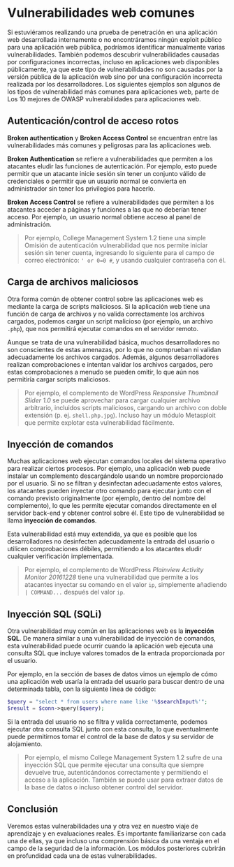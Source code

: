 # Vulnerabilidades web comunes

Si estuviéramos realizando una prueba de penetración en una aplicación web desarrollada internamente o no encontráramos ningún exploit público para una aplicación web pública, podríamos identificar manualmente varias vulnerabilidades. También podemos descubrir vulnerabilidades causadas por configuraciones incorrectas, incluso en aplicaciones web disponibles públicamente, ya que este tipo de vulnerabilidades no son causadas por la versión pública de la aplicación web sino por una configuración incorrecta realizada por los desarrolladores. Los siguientes ejemplos son algunos de los tipos de vulnerabilidad más comunes para aplicaciones web, parte de Los 10 mejores de OWASP vulnerabilidades para aplicaciones web.

## Autenticación/control de acceso rotos

**Broken authentication** y **Broken Access Control** se encuentran entre las vulnerabilidades más comunes y peligrosas para las aplicaciones web.

**Broken Authentication** se refiere a vulnerabilidades que permiten a los atacantes eludir las funciones de autenticación. Por ejemplo, esto puede permitir que un atacante inicie sesión sin tener un conjunto válido de credenciales o permitir que un usuario normal se convierta en administrador sin tener los privilegios para hacerlo.

**Broken Access Control** se refiere a vulnerabilidades que permiten a los atacantes acceder a páginas y funciones a las que no deberían tener acceso. Por ejemplo, un usuario normal obtiene acceso al panel de administración.

> Por ejemplo, College Management System 1.2 tiene una simple Omisión de autenticación vulnerabilidad que nos permite iniciar sesión sin tener cuenta, ingresando lo siguiente para el campo de correo electrónico: `' or 0=0 #`, y usando cualquier contraseña con él.

## Carga de archivos maliciosos

Otra forma común de obtener control sobre las aplicaciones web es mediante la carga de scripts maliciosos. Si la aplicación web tiene una función de carga de archivos y no valida correctamente los archivos cargados, podemos cargar un script malicioso (por ejemplo, un archivo `.php`), que nos permitirá ejecutar comandos en el servidor remoto.

Aunque se trata de una vulnerabilidad básica, muchos desarrolladores no son conscientes de estas amenazas, por lo que no comprueban ni validan adecuadamente los archivos cargados. Además, algunos desarrolladores realizan comprobaciones e intentan validar los archivos cargados, pero estas comprobaciones a menudo se pueden omitir, lo que aún nos permitiría cargar scripts maliciosos.

> Por ejemplo, el complemento de WordPress *Responsive Thumbnail Slider 1.0* se puede aprovechar para cargar cualquier archivo arbitrario, incluidos scripts maliciosos, cargando un archivo con doble extensión (p. ej. `shell.php.jpg`). Incluso hay un módulo Metasploit que permite explotar esta vulnerabilidad fácilmente.

## Inyección de comandos

Muchas aplicaciones web ejecutan comandos locales del sistema operativo para realizar ciertos procesos. Por ejemplo, una aplicación web puede instalar un complemento descargándolo usando un nombre proporcionado por el usuario. Si no se filtran y desinfectan adecuadamente estos valores, los atacantes pueden inyectar otro comando para ejecutar junto con el comando previsto originalmente (por ejemplo, dentro del nombre del complemento), lo que les permite ejecutar comandos directamente en el servidor back-end y obtener control sobre él. Este tipo de vulnerabilidad se llama **inyección de comandos**.

Esta vulnerabilidad está muy extendida, ya que es posible que los desarrolladores no desinfecten adecuadamente la entrada del usuario o utilicen comprobaciones débiles, permitiendo a los atacantes eludir cualquier verificación implementada.

> Por ejemplo, el complemento de WordPress *Plainview Activity Monitor 20161228* tiene una vulnerabilidad que permite a los atacantes inyectar su comando en el valor `ip`, simplemente añadiendo `| COMMAND...` después del valor `ip`.

## Inyección SQL (SQLi)

Otra vulnerabilidad muy común en las aplicaciones web es la **inyección SQL**. De manera similar a una vulnerabilidad de inyección de comandos, esta vulnerabilidad puede ocurrir cuando la aplicación web ejecuta una consulta SQL que incluye valores tomados de la entrada proporcionada por el usuario.

Por ejemplo, en la sección de bases de datos vimos un ejemplo de cómo una aplicación web usaría la entrada del usuario para buscar dentro de una determinada tabla, con la siguiente línea de código:

```php
$query = "select * from users where name like '%$searchInput%'";
$result = $conn->query($query);
```

Si la entrada del usuario no se filtra y valida correctamente, podemos ejecutar otra consulta SQL junto con esta consulta, lo que eventualmente puede permitirnos tomar el control de la base de datos y su servidor de alojamiento.

> Por ejemplo, el mismo College Management System 1.2 sufre de una inyección SQL que permite ejecutar una consulta que siempre devuelve true, autenticándonos correctamente y permitiendo el acceso a la aplicación. También se puede usar para extraer datos de la base de datos o incluso obtener control del servidor.

## Conclusión

Veremos estas vulnerabilidades una y otra vez en nuestro viaje de aprendizaje y en evaluaciones reales. Es importante familiarizarse con cada una de ellas, ya que incluso una comprensión básica da una ventaja en el campo de la seguridad de la información. Los módulos posteriores cubrirán en profundidad cada una de estas vulnerabilidades.
